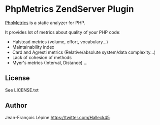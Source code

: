 PhpMetrics ZendServer Plugin
==========

[PhpMetrics](http://phpmetrics.org) is a static analyzer for PHP.

It provides lot of metrics about quality of your PHP code:

+ Halstead metrics (volume, effort, vocabulary...)
+ Maintainability index
+ Card and Agresti metrics (Relative/absolute system/data complexity...)
+ Lack of cohesion of methods
+ Myer's metrics (Interval, Distance)
...

License
-----

See LICENSE.txt

Author
-----

Jean-François Lépine <https://twitter.com/Halleck45>